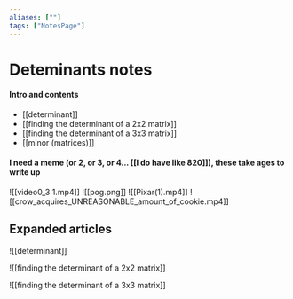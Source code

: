 ```yaml
---
aliases: [""]
tags: ["NotesPage"]
---
```


# Deteminants notes

#### Intro and contents
- [[determinant]]
- [[finding the determinant of a 2x2 matrix]]
- [[finding the determinant of a 3x3 matrix]]
- [[minor (matrices)]]

#### I need a meme (or 2, or 3, or 4... [[I do have like 820]]), these take ages to write up
![[video0_3 1.mp4]]
![[pog.png]]
![[Pixar(1).mp4]]
![[crow_acquires_UNREASONABLE_amount_of_cookie.mp4]]

## Expanded articles

![[determinant]]

![[finding the determinant of a 2x2 matrix]]

![[finding the determinant of a 3x3 matrix]]